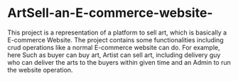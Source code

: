 # ArtSell-an-E-commerce-website-
This project is a representation of a platform to sell art, which is basically a E-commerce Website. The project contains some functionalities including crud operations like a normal E-commerce website can do. For example, here Such as buyer can buy art, Artist can sell art, including delivery guy who can deliver the arts to the buyers within given time and an Admin to run the website operation. 
